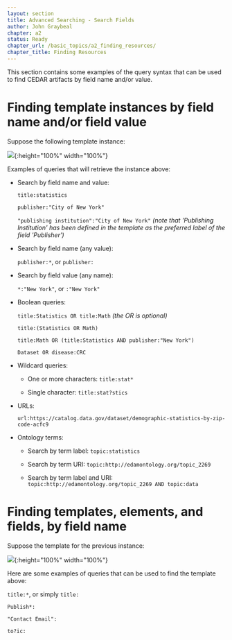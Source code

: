 ```yaml
---
layout: section
title: Advanced Searching - Search Fields
author: John Graybeal
chapter: a2
status: Ready
chapter_url: /basic_topics/a2_finding_resources/
chapter_title: Finding Resources
---
```


This section contains some examples of the query syntax that can be used to find CEDAR artifacts by field name and/or value.

<h1>Finding template instances by field name and/or field value</h1>

Suppose the following template instance:

![](https://github.com/metadatacenter/cedar-manual/raw/master/docs/assets/imgs/field_search_example_1.png){:height="100%" width="100%"}

Examples of queries that will retrieve the instance above:

- Search by field name and value:

  `title:statistics`
  
  `publisher:"City of New York"`

  `"publishing institution":"City of New York"` *(note that 'Publishing Institution' has been defined in the template as the preferred label of the field 'Publisher')*
  
- Search by field name (any value):

  `publisher:*`, or `publisher:`
  
- Search by field value (any name):

  `*:"New York"`, or `:"New York"`
  
- Boolean queries:

  `title:Statistics OR title:Math` *(the OR is optional)*
  
  `title:(Statistics OR Math)`
  
  `title:Math OR (title:Statistics AND publisher:"New York")`
  
  `Dataset OR disease:CRC`
  
- Wildcard queries: 

  - One or more characters: `title:stat*`
  
  - Single character: `title:stat?stics`
  
- URLs: 

   `url:https://catalog.data.gov/dataset/demographic-statistics-by-zip-code-acfc9`
   
- Ontology terms: 

    - Search by term label: `topic:statistics`
    
    - Search by term URI: `topic:http://edamontology.org/topic_2269`

    - Search by term label and URI: `topic:http://edamontology.org/topic_2269 AND topic:data`
    
<h1>Finding templates, elements, and fields, by field name</h1>

Suppose the template for the previous instance:

![](https://github.com/metadatacenter/cedar-manual/raw/master/docs/assets/imgs/field_search_example_2.png){:height="100%" width="100%"}

Here are some examples of queries that can be used to find the template above:

  `title:*`, or simply `title:`

  `Publish*:`

  `"Contact Email":`

  `to?ic:`
